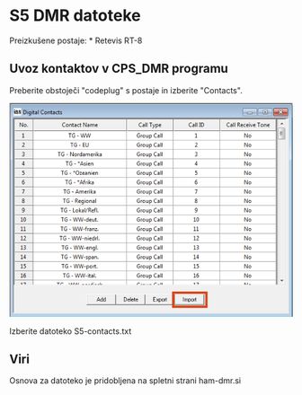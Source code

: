 # S5 DMR datoteke

Preizkušene postaje:
    * Retevis RT-8



## Uvoz kontaktov v CPS_DMR programu

Preberite obstoječi "codeplug" s postaje in izberite "Contacts".

![Import](Images/import.png)

Izberite datoteko S5-contacts.txt



## Viri

Osnova za datoteko je pridobljena na spletni strani ham-dmr.si
